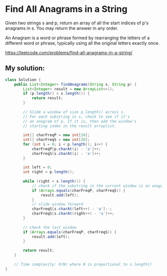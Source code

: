 # Find All Anagrams in a String

Given two strings s and p, return an array of all the start indices of p's anagrams in s. You may return the answer in any order.

An Anagram is a word or phrase formed by rearranging the letters of a different word or phrase, typically using all the original letters exactly once.

https://leetcode.com/problems/find-all-anagrams-in-a-string/

## My solution:

```Java
class Solution {
    public List<Integer> findAnagrams(String s, String p) {
        List<Integer> result = new ArrayList<>();
        if (p.length() > s.length()) {
            return result;
        }
        
        // Slide a window of size p.length() across s.
        // For each substring in s, check to see if it's
        // an anagram of p. If it is, then add the window's
        // starting index in the result arraylist.
        
        int[] charFreqP = new int[26];
        int[] charFreqS = new int[26];
        for (int i = 0; i < p.length(); i++) {
            charFreqP[p.charAt(i) - 'a']++;
            charFreqS[s.charAt(i) - 'a']++;
        }
        
        int left = 0;
        int right = p.length();
        
        while (right < s.length()) {
            // check if the substring in the current window is an anagram
            if (Arrays.equals(charFreqP, charFreqS)) {
                result.add(left);
            }
            // slide window forward
            charFreqS[s.charAt(left++) - 'a']--;
            charFreqS[s.charAt(right++) - 'a']++;
        }
        
        // check the last window
        if (Arrays.equals(charFreqP, charFreqS)) {
            result.add(left);
        }
        
        return result;
    }
    
    // Time complexity: O(N) where N is proportional to s.length()
}
```
